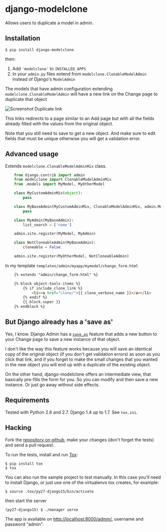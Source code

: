 # django-modelclone

Allows users to duplicate a model in admin.

## Installation

    $ pip install django-modelclone

then:

 1. Add `'modelclone'` to `INSTALLED_APPS`
 2. In your `admin.py` files extend from `modelclone.ClonableModelAdmin` instead of
    Django's `ModelAdmin`

The models that have admin configuration extending `modelclone.ClonableModelAdmin` will
have a new link on the Change page to duplicate that object

![Screenshot Duplicate link](images/duplicate-link.png)

This links redirects to a page similar to an Add page but with all the fields already
filled with the values from the original object.

Note that you still need to save to get a new object. And make sure to edit fields
that must be unique otherwise you will get a validation error.

## Advanced usage

Extends `modelclone.ClonableModelAdminMix` class.

```python
    from django.contrib import admin
    from modelclone import ClonableModelAdminMix
    from .models import MyModel, MyOtherModel

    class MyCustomAdminMix(object):
        pass

    class MyBaseAdmin(MyCustomAdminMix, ClonableModelAdminMix, admin.ModelAdmin):
        pass

    class MyAdmin(MyBaseAdmin):
        list_search = ['name']

    admin.site.register(MyModel, MyAdmin)

    class NotCloneableAdmin(MyBaseAdmin):
        cloneable = False

    admin.site.register(MyOtherModel, NotCloneableAdmin)
```

In my template `templates/admin/myapp/mymodel/change_form.html`

```html
    {% extends "admin/change_form.html" %}

    {% block object-tools-items %}
        {% if include_clone_link %}
            <li><a href="clone/">{{ clone_verbose_name }}</a></li>
        {% endif %}
        {{ block.super }}
    {% endblock %} 
```

## But Django already has a 'save as'

Yes, I know. Django Admin has a [`save_as`](https://docs.djangoproject.com/en/dev/ref/contrib/admin/#django.contrib.admin.ModelAdmin.save_as)
feature that adds a new button to your Change page to save a new instance of that
object.

I don't like the way this feature works because you will save an identical copy of the
original object (if you don't get validation errors) as soon as you click that link, and
if you forget to make the small changes that you wanted in the new object you will end up
with a duplicate of the existing object.

On the other hand, django-modelclone offers an intermediate view, that basically pre-fills
the form for you. So you can modify and then save a new instance. Or just go away without
side effects.

## Requirements

Tested with Python 2.6 and 2.7. Django 1.4 up to 1.7. See `tox.ini`.

## Hacking

Fork the [repository on github](http://github.com/realgeeks/django-modelclone), make your
changes (don't forget the tests) and send a pull request.

To run the tests, install and run [Tox](http://tox.readthedocs.org/):

    $ pip install tox
    $ tox

You can also run the sample project to test manually. In this case you'll need to
install Django, or just use one of the virtualenvs tox creates, for example:

    $ source .tox/py27-django15/bin/activate

then start the server

    (py27-django15) $ ./manager serve

The app is available on [http://localhost:8000/admin/](http://localhost:8000/admin/),
username and password "admin".
